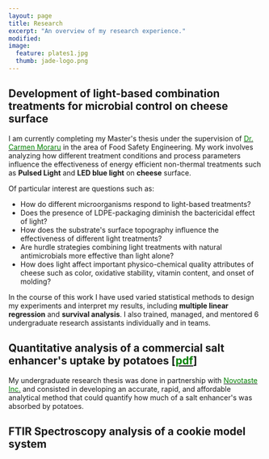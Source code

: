 ```yaml
---
layout: page
title: Research
excerpt: "An overview of my research experience."
modified: 
image: 
  feature: plates1.jpg
  thumb: jade-logo.png
---
```


## Development of light-based combination treatments for microbial control on cheese surface

I am currently completing my Master's thesis under the supervision of [<span style="color:green">Dr. Carmen Moraru</span>](http://blogs.cornell.edu/morarulab/) in the area of Food Safety Engineering. My work involves analyzing how different treatment conditions and process parameters influence the effectiveness of energy efficient non-thermal treatments such as **Pulsed Light** and **LED blue light** on **cheese** surface.  

Of particular interest are questions such as:  

*  How do different microorganisms respond to light-based treatments?  
*  Does the presence of LDPE-packaging diminish the bactericidal effect of light?  
*  How does the substrate's surface topography influence the effectiveness of different light treatments?  
*  Are hurdle strategies combining light treatments with natural antimicrobials more effective than light alone?  
*  How does light affect important physico-chemical quality attributes of cheese such as color, oxidative stability, vitamin content, and onset of molding?  


In the course of this work I have used varied statistical methods to design my experiments and interpret my results, including **multiple linear regression** and **survival analysis**. I also trained, managed, and mentored 6 undergraduate research assistants individually and in teams.   


## Quantitative analysis of a commercial salt enhancer's uptake by potatoes [[<span style="color:green">pdf</span>](https://dl.dropboxusercontent.com/u/51364198/Research%20Report_Jade%20Proulx.pdf)]

My undergraduate research thesis was done in partnership with [<span style="color:green">Novotaste Inc.</span>](http://www.novotaste.com) and consisted in developing an accurate, rapid, and affordable analytical method that could quantify how much of a salt enhancer's was absorbed by potatoes.  

## FTIR Spectroscopy analysis of a cookie model system
